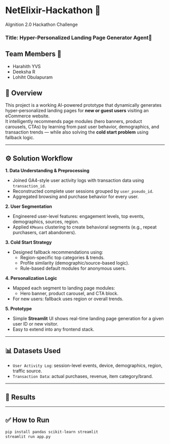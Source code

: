 # NetElixir-Hackathon 👾
AIgnition 2.0 Hackathon Challenge

### Title: Hyper-Personalized Landing Page Generator Agent🚀
## Team Members 👥
- Harahith YVS
- Deeksha R
- Lohiht Obulapuram

## 📌 Overview

This project is a working AI-powered prototype that dynamically generates hyper-personalized landing pages for **new or guest users** visiting an eCommerce website.  
It intelligently recommends page modules (hero banners, product carousels, CTAs) by learning from past user behavior, demographics, and transaction trends — while also solving the **cold start problem** using fallback logic.

---

## ⚙️ Solution Workflow

**1. Data Understanding & Preprocessing**
- Joined GA4-style user activity logs with transaction data using `transaction_id`.
- Reconstructed complete user sessions grouped by `user_pseudo_id`.
- Aggregated browsing and purchase behavior for every user.

**2. User Segmentation**
- Engineered user-level features: engagement levels, top events, demographics, sources, region.
- Applied `KMeans` clustering to create behavioral segments (e.g., repeat purchasers, cart abandoners).

**3. Cold Start Strategy**
- Designed fallback recommendations using:
  - Region-specific top categories & trends.
  - Profile similarity (demographic/source-based logic).
  - Rule-based default modules for anonymous users.

**4. Personalization Logic**
- Mapped each segment to landing page modules:
  - Hero banner, product carousel, and CTA block.
- For new users: fallback uses region or overall trends.

**5. Prototype**
- Simple **Streamlit** UI shows real-time landing page generation for a given user ID or new visitor.
- Easy to extend into any frontend stack.

---

## 📊 Datasets Used

- `User Activity Log`: session-level events, device, demographics, region, traffic source.
- `Transaction Data`: actual purchases, revenue, item category/brand.

---

## 🧩 Results



---

## ✅ How to Run

```bash
pip install pandas scikit-learn streamlit
streamlit run app.py
